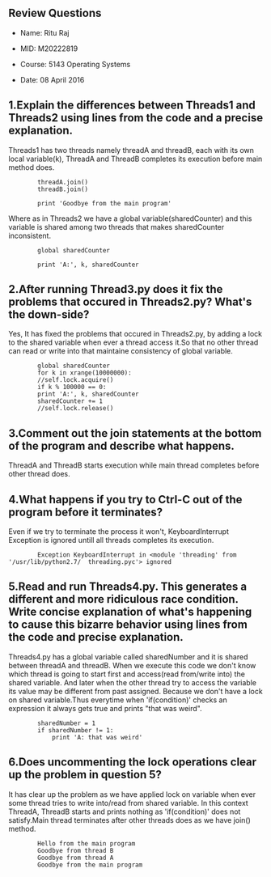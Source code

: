 ## Review Questions

- Name: Ritu Raj

- MID: M20222819

- Course: 5143 Operating Systems

- Date: 08 April 2016

## 1.Explain the differences between Threads1 and Threads2 using lines from the code and a precise explanation.

Threads1 has two threads namely threadA and threadB, each with its own local variable(k), ThreadA and ThreadB completes its execution before main method does. 

            threadA.join()
            threadB.join()

            print 'Goodbye from the main program'

Where as in Threads2 we have a global variable(sharedCounter) and this variable is shared among two threads that makes sharedCounter inconsistent.

            global sharedCounter

            print 'A:', k, sharedCounter

## 2.After running Thread3.py does it fix the problems that occured in Threads2.py? What's the down-side?

Yes, It has fixed the problems that occured in Threads2.py, by adding a lock to the shared variable when ever a thread access it.So that no other thread can read or write into that maintaine consistency of global variable.

            global sharedCounter
            for k in xrange(10000000):
            //self.lock.acquire()
            if k % 100000 == 0:
            print 'A:', k, sharedCounter
            sharedCounter += 1
            //self.lock.release()

## 3.Comment out the join statements at the bottom of the program and describe what happens.

ThreadA and ThreadB starts execution while main thread completes before other thread does.

## 4.What happens if you try to Ctrl-C out of the program before it terminates?

Even if we try to terminate the process it won't, KeyboardInterrupt Exception is ignored untill all threads completes its execution.

            Exception KeyboardInterrupt in <module 'threading' from '/usr/lib/python2.7/  threading.pyc'> ignored

## 5.Read and run Threads4.py. This generates a different and more ridiculous race condition. Write concise explanation of what's happening to cause this bizarre behavior using lines from the code and precise explanation.

Threads4.py has a global variable called sharedNumber and it is shared between threadA and threadB. When we execute this code we don't know which thread is going to start first and access(read from/write into) the shared variable. And later when the other thread try to access the variable its value may be different from past assigned. Because we don't have a lock on shared variable.Thus everytime when 'if(condition)' checks an expression it always gets true and prints "that was weird".

            sharedNumber = 1
            if sharedNumber != 1:
                print 'A: that was weird'

## 6.Does uncommenting the lock operations clear up the problem in question 5?

It has clear up the problem as we have applied lock on variable when ever some thread tries to write into/read from shared variable. In this context ThreadA, ThreadB starts and prints nothing as 'if(condition)' does not satisfy.Main thread terminates after other threads does as we have join() method.

            Hello from the main program
            Goodbye from thread B
            Goodbye from thread A
            Goodbye from the main program



